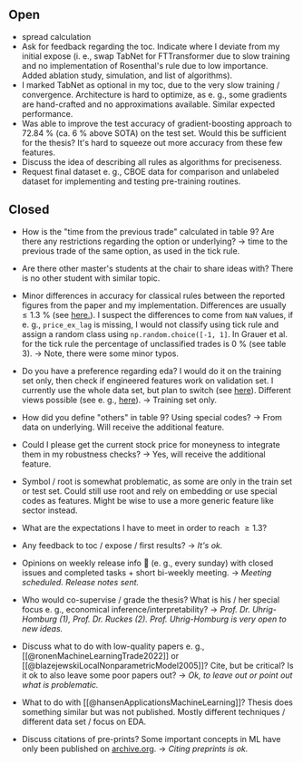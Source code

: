 ## Open
- spread calculation
- Ask for feedback regarding the toc. Indicate where I deviate from my initial expose (i. e., swap TabNet for FTTransformer due to slow training and no implementation of Rosenthal's rule due to low importance. Added ablation study, simulation, and list of algorithms).
- I marked TabNet as optional in my toc, due to the very slow training / convergence. Architecture is hard to optimize, as e. g., some gradients are hand-crafted and no approximations available. Similar expected performance.
- Was able to improve the test accuracy of gradient-boosting approach to 72.84 % (ca. 6 % above SOTA) on the test set. Would this be sufficient for the thesis? It's hard to squeeze out more accuracy from these few features.
- Discuss the idea of describing all rules as algorithms for preciseness.
- Request final dataset e. g., CBOE data for comparison and unlabeled dataset for implementing and testing pre-training routines.

## Closed
- How is the "time from the previous trade" calculated in table 9? Are there any restrictions regarding the option or underlying? -> time to the previous trade of the same option, as used in the tick rule.
- Are there other master's students at the chair to share ideas with? There is no other student with similar topic.
- Minor differences in accuracy for classical rules between the reported figures from the paper and my implementation. Differences are usually $\leq 1.3~\%$  (see [here.](https://github.com/KarelZe/thesis/blob/main/notebooks/4.0a-mb-classical_rules.ipynb)). I suspect the differences to come from `NaN` values, if e. g., `price_ex_lag` is missing, I would not classify using tick rule and assign a random class using `np.random.choice([-1, 1]`. In Grauer et al. for the tick rule the percentage of unclassified trades is $0~\%$ (see table 3). -> Note, there were some minor typos.
- Do you have a preference regarding eda? I would do it on the training set only, then check if engineered features work on validation set. I currently use the whole data set, but plan to switch (see [here](https://github.com/KarelZe/thesis/blob/feature-engineering/notebooks/3.0a-mb-data_preprocessing_explanatory_data_analysis.ipynb)).  Different views possible (see e. g., [here](https://stats.stackexchange.com/questions/424263/should-exploratory-data-analysis-include-validation-set)). -> Training set only.

- How did you define "others" in table 9? Using special codes? -> From data on underlying. Will receive the additional feature.
- Could I please get the current stock price for moneyness to integrate them in my robustness checks? -> Yes, will receive the additional feature.
- Symbol / root is somewhat problematic, as some are only in the train set or test set. Could still use root and rely on embedding or use special codes as features. Might be wise to use a more generic feature like sector instead.
- What are the expectations I have to meet in order to reach $\geq 1.3$?
- Any feedback to toc / expose / first results? -> *It's ok.*
- Opinions on weekly release info 📧 (e. g., every sunday) with closed issues and completed tasks + short bi-weekly meeting. -> *Meeting scheduled. Release notes sent.*
- Who would co-supervise / grade the thesis? What is his / her special focus e. g., economical inference/interpretability? -> *Prof. Dr. Uhrig-Homburg (1), Prof. Dr. Ruckes (2). Prof. Uhrig-Homburg is very open to new ideas.* 
- Discuss what to do with low-quality papers e. g., [[@ronenMachineLearningTrade2022]] or [[@blazejewskiLocalNonparametricModel2005]]? Cite, but be critical? Is it ok to also leave some poor papers out? -> *Ok, to leave out or point out what is problematic.*
- What to do with [[@hansenApplicationsMachineLearning]]? Thesis does something similar but was not published. Mostly different techniques / different data set / focus on EDA.
- Discuss citations of pre-prints? Some important concepts in ML have only been published on [archive.org](www.archive.org). -> *Citing preprints is ok.*
